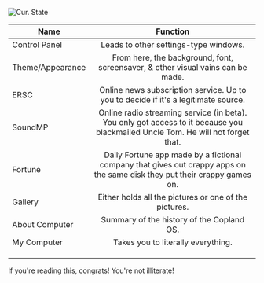 ![Cur. State](https://i.ibb.co/9h6Pt4q/Screenshot-102.png)

| Name                     | Function                                                     |
| -------------------------- |:----------------------------------------------------------:|
| Control Panel              | Leads to other settings-type windows. |
| Theme/Appearance           | From here, the background, font, screensaver, & other visual vains can be made.      |
| ERSC                       | Online news subscription service. Up to you to decide if it's a legitimate source.     |
| SoundMP                    | Online radio streaming service (in beta). You only got access to it because you blackmailed Uncle Tom. He will not forget that. |
| Fortune                    | Daily Fortune app made by a fictional company that gives out crappy apps on the same disk they put their crappy games on. |
| Gallery                    | Either holds all the pictures or one of the pictures. |
| About Computer             | Summary of the history of the Copland OS. |
| My Computer                | Takes you to literally everything. |
|  |  |
|  |  |
|  |  |
 





































  <p>If you're reading this, congrats! You're not illiterate! </p>
  <!------------------------------------------------------------------------------>
  <!------------------------------------------------------------------------------>
  <!------------------------------------------------------------------------------>
